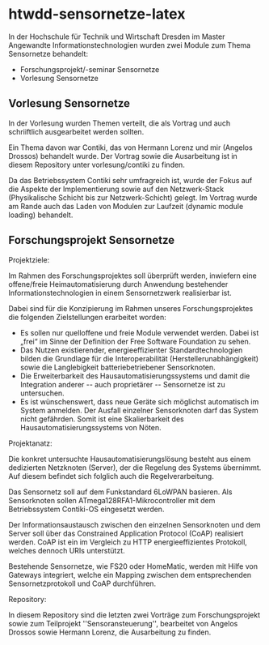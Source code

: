 htwdd-sensornetze-latex
=======================

In der Hochschule für Technik und Wirtschaft Dresden im Master Angewandte
Informationstechnologien wurden zwei Module zum Thema Sensornetze behandelt:

- Forschungsprojekt/-seminar Sensornetze
- Vorlesung Sensornetze


Vorlesung Sensornetze
---------------------

In der Vorlesung wurden Themen verteilt, die als Vortrag und auch schriiftlich
ausgearbeitet werden sollten.

Ein Thema davon war Contiki, das von Hermann Lorenz und mir (Angelos Drossos)
behandelt wurde. Der Vortrag sowie die Ausarbeitung ist in diesem Repository
unter vorlesung/contiki zu finden.

Da das Betriebssystem Contiki sehr umfragreich ist, wurde der Fokus auf die
Aspekte der Implementierung sowie auf den Netzwerk-Stack (Physikalische Schicht
bis zur Netzwerk-Schicht) gelegt. Im Vortrag wurde am Rande auch das Laden von
Modulen zur Laufzeit (dynamic module loading) behandelt.


Forschungsprojekt Sensornetze
-----------------------------

Projektziele:

Im Rahmen des Forschungsprojektes soll
überprüft werden, inwiefern eine offene/freie Heimautomatisierung
durch Anwendung bestehender Informationstechnologien in
einem Sensornetzwerk realisierbar ist.

Dabei sind für die Konzipierung im Rahmen unseres
Forschungsprojektes die folgenden Zielstellungen erarbeitet
worden:

- Es sollen nur quelloffene und freie Module verwendet
  werden. Dabei ist „frei“ im Sinne der Definition der Free
  Software Foundation zu sehen.
- Das Nutzen existierender, energieeffizienter Standardtechnologien bilden
  die Grundlage für die Interoperabilität (Herstellerunabhängigkeit)
  sowie die Langlebigkeit batteriebetriebener Sensorknoten.
- Die Erweiterbarkeit des Hausautomatisierungssystems
  und damit die Integration anderer -- auch proprietärer
  -- Sensornetze ist zu untersuchen.
- Es ist wünschenswert, dass neue Geräte sich möglichst
  automatisch im System anmelden. Der Ausfall einzelner
  Sensorknoten darf das System nicht gefährden. Somit ist
  eine Skalierbarkeit des Hausautomatisierungssystems von
  Nöten.


Projektanatz:

Die konkret untersuchte Hausautomatisierungslösung besteht
aus einem dedizierten Netzknoten (Server), der die Regelung
des Systems übernimmt. Auf diesem befindet sich folglich
auch die Regelverarbeitung.

Das Sensornetz soll auf dem Funkstandard 6LoWPAN basieren.
Als Sensorknoten sollen ATmega128RFA1-Mikrocontroller
mit dem Betriebssystem Contiki-OS eingesetzt werden.

Der Informationsaustausch zwischen den einzelnen Sensorknoten
und dem Server soll über das Constrained Application
Protocol (CoAP) realisiert werden. CoAP ist ein im Vergleich
zu HTTP energieeffizientes Protokoll, welches dennoch URIs
unterstützt.

Bestehende Sensornetze, wie FS20 oder HomeMatic, werden
mit Hilfe von Gateways integriert, welche ein Mapping
zwischen dem entsprechenden Sensornetzprotokoll und CoAP
durchführen.


Repository:

In diesem Repository sind die letzten zwei Vorträge zum Forschungsprojekt
sowie zum Teilprojekt ''Sensoransteuerung'', bearbeitet von Angelos Drossos
sowie Hermann Lorenz, die Ausarbeitung zu finden.
